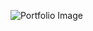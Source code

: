 ![Portfolio Image ](https://images.freeimages.com/images/large-previews/211/yellow-italian-car-1195655.jpg)
